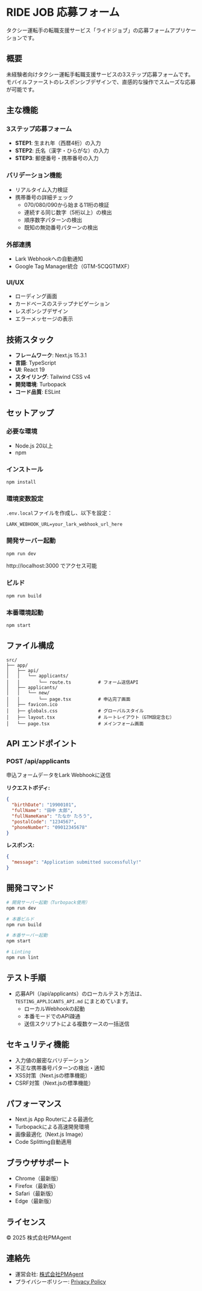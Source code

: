 # RIDE JOB 応募フォーム

タクシー運転手の転職支援サービス「ライドジョブ」の応募フォームアプリケーションです。

## 概要

未経験者向けタクシー運転手転職支援サービスの3ステップ応募フォームです。モバイルファーストのレスポンシブデザインで、直感的な操作でスムーズな応募が可能です。

## 主な機能

### 3ステップ応募フォーム
- **STEP1**: 生まれ年（西暦4桁）の入力
- **STEP2**: 氏名（漢字・ひらがな）の入力
- **STEP3**: 郵便番号・携帯番号の入力

### バリデーション機能
- リアルタイム入力検証
- 携帯番号の詳細チェック
  - 070/080/090から始まる11桁の検証
  - 連続する同じ数字（5桁以上）の検出
  - 順序数字パターンの検出
  - 既知の無効番号パターンの検出

### 外部連携
- Lark Webhookへの自動通知
- Google Tag Manager統合（GTM-5CQGTMXF）

### UI/UX
- ローディング画面
- カードベースのステップナビゲーション
- レスポンシブデザイン
- エラーメッセージの表示

## 技術スタック

- **フレームワーク**: Next.js 15.3.1
- **言語**: TypeScript
- **UI**: React 19
- **スタイリング**: Tailwind CSS v4
- **開発環境**: Turbopack
- **コード品質**: ESLint

## セットアップ

### 必要な環境
- Node.js 20以上
- npm

### インストール
```bash
npm install
```

### 環境変数設定
`.env.local`ファイルを作成し、以下を設定：
```
LARK_WEBHOOK_URL=your_lark_webhook_url_here
```

### 開発サーバー起動
```bash
npm run dev
```
http://localhost:3000 でアクセス可能

### ビルド
```bash
npm run build
```

### 本番環境起動
```bash
npm start
```

## ファイル構成

```
src/
├── app/
│   ├── api/
│   │   └── applicants/
│   │       └── route.ts          # フォーム送信API
│   ├── applicants/
│   │   └── new/
│   │       └── page.tsx          # 申込完了画面
│   ├── favicon.ico
│   ├── globals.css               # グローバルスタイル
│   ├── layout.tsx                # ルートレイアウト（GTM設定含む）
│   └── page.tsx                  # メインフォーム画面
```

## API エンドポイント

### POST /api/applicants
申込フォームデータをLark Webhookに送信

**リクエストボディ:**
```json
{
  "birthDate": "19900101",
  "fullName": "田中 太郎",
  "fullNameKana": "たなか たろう",
  "postalCode": "1234567",
  "phoneNumber": "09012345678"
}
```

**レスポンス:**
```json
{
  "message": "Application submitted successfully!"
}
```

## 開発コマンド

```bash
# 開発サーバー起動（Turbopack使用）
npm run dev

# 本番ビルド
npm run build

# 本番サーバー起動
npm start

# Linting
npm run lint
```

## テスト手順

- 応募API（/api/applicants）のローカルテスト方法は、`TESTING_APPLICANTS_API.md` にまとめています。
  - ローカルWebhookの起動
  - 本番モードでのAPI疎通
  - 送信スクリプトによる複数ケースの一括送信


## セキュリティ機能

- 入力値の厳密なバリデーション
- 不正な携帯番号パターンの検出・通知
- XSS対策（Next.jsの標準機能）
- CSRF対策（Next.jsの標準機能）

## パフォーマンス

- Next.js App Routerによる最適化
- Turbopackによる高速開発環境
- 画像最適化（Next.js Image）
- Code Splitting自動適用

## ブラウザサポート

- Chrome（最新版）
- Firefox（最新版）
- Safari（最新版）
- Edge（最新版）

## ライセンス

© 2025 株式会社PMAgent

## 連絡先

- 運営会社: [株式会社PMAgent](https://pmagent.jp/)
- プライバシーポリシー: [Privacy Policy](https://saiyocommon.com/pmagent/privacy-policy)